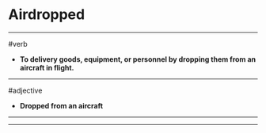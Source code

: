 # Airdropped
---
#verb
- **To delivery goods, equipment, or personnel by dropping them from an aircraft in flight.**
---
#adjective
- **Dropped from an aircraft**
---
---
